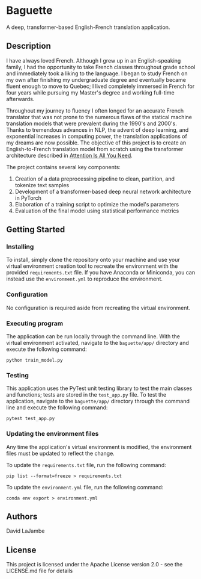 # Baguette

A deep, transformer-based English-French translation application.

## Description

I have always loved French.  Although I grew up in an English-speaking family, I had the opportunity to take French classes throughout grade school and immediately took a liking to the language. I began to study French on my own after finishing my undergraduate degree and eventually became fluent enough to move to Quebec; I lived completely immersed in French for four years while pursuing my Master's degree and working full-time afterwards. 

Throughout my journey to fluency I often longed for an accurate French translator that was not prone to the numerous flaws of the statical machine translation models that were prevalent during the 1990's and 2000's. Thanks to tremendous advances in NLP, the advent of deep learning, and exponential increases in computing power, the translation applications of my dreams are now possible. The objective of this project is to create an English-to-French translation model from scratch using the transformer architecture described in [Attention Is All You Need](https://arxiv.org/abs/1706.03762).

The project contains several key components:

1. Creation of a data preprocessing pipeline to clean, partition, and tokenize text samples
2. Development of a transformer-based deep neural network architecture in PyTorch
3. Elaboration of a training script to optimize the model's parameters
4. Evaluation of the final model using statistical performance metrics

## Getting Started

### Installing

To install, simply clone the repository onto your machine and use your virtual environment creation tool to recreate the environment with the provided `requirements.txt` file. If you have Anaconda or Miniconda, you can instead use the `environment.yml` to reproduce the environment.

### Configuration

No configuration is required aside from recreating the virtual environment.

### Executing program

The application can be run locally through the command line. With the virtual environment activated, navigate to the `baguette/app/` directory and execute the following command: 
```
python train_model.py
```

### Testing

This application uses the PyTest unit testing library to test the main classes and functions; tests are stored in the `test_app.py` file. To test the application, navigate to the `baguette/app/` directory through the command line and execute the following command: 
```
pytest test_app.py
```

### Updating the environment files

Any time the application's virtual environment is modified, the environment files must be updated to reflect the change.

To update the `requirements.txt` file, run the following command:
```
pip list --format=freeze > requirements.txt
```
To update the `environment.yml` file, run the following command:
```
conda env export > environment.yml
```

## Authors

David LaJambe

## License

This project is licensed under the Apache License version 2.0 - see the LICENSE.md file for details

